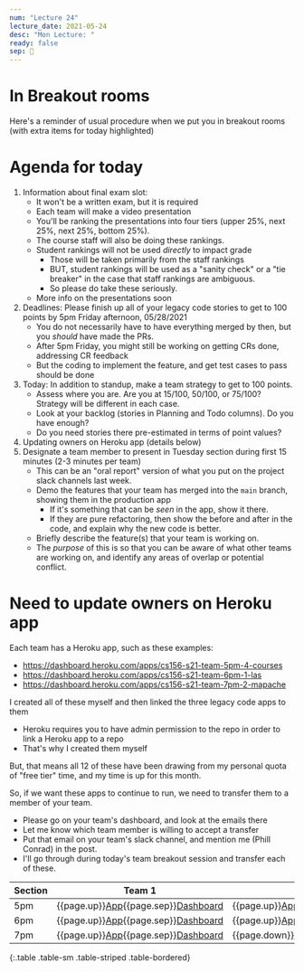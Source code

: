 ```yaml
---
num: "Lecture 24"
lecture_date: 2021-05-24
desc: "Mon Lecture: "
ready: false
sep: 🔸
---
```


# In Breakout rooms

Here's a reminder of usual procedure when we put you in breakout rooms (with extra items for today highlighted)  



# Agenda for today
1. Information about final exam slot: 
   * It won't be a written exam, but it is required
   * Each team will make a video presentation 
   * You'll be ranking the presentations into four tiers (upper 25%, next 25%, next 25%, bottom 25%).
   * The course staff will also be doing these rankings.
   * Student rankings will not be used *directly* to impact grade
     - Those will be taken primarily from the staff rankings
     - BUT, student rankings will be used as a "sanity check" or a "tie breaker" in the case that staff rankings are ambiguous.
     - So please do take these seriously.
   * More info on the presentations soon
2. Deadlines: Please finish up all of your legacy code stories to get to 100 points by 5pm Friday afternoon, 05/28/2021
   - You do not necessarily have to have everything merged by then, but you *should* have made the PRs.
   - After 5pm Friday, you might still be working on getting CRs done, addressing CR feedback
   - But the coding to implement the feature, and get test cases to pass should be done
3. Today: In addition to standup, make a team strategy to get to 100 points.
   - Assess where you are.  Are you at 15/100, 50/100, or 75/100?  Strategy will be different in each case.
   - Look at your backlog (stories in Planning and Todo columns).  Do you have enough?
   - Do you need stories there pre-estimated in terms of point values?
4. Updating owners on Heroku app (details below)
5. Designate a team member to present in Tuesday section during first 15 minutes (2-3 minutes per team)
   - This can be an "oral report" version of what you put on the project slack channels last week.
   - Demo the features that your team has merged into the `main` branch, showing them in the production app
     - If it's something that can be *seen* in the app, show it there.
     - If they are pure refactoring, then show the before and after in the code, and explain why the new code is better.
   - Briefly describe the feature(s) that your team is working on.
   - The *purpose* of this is so that you can be aware of what other teams are working on, and identify any areas of overlap or potential conflict.
  

# Need to update owners on Heroku app

Each team has a Heroku app, such as these examples:

* <https://dashboard.heroku.com/apps/cs156-s21-team-5pm-4-courses>
* <https://dashboard.heroku.com/apps/cs156-s21-team-6pm-1-las>
* <https://dashboard.heroku.com/apps/cs156-s21-team-7pm-2-mapache>

I created all of these myself and then linked the three legacy code apps to them
* Heroku requires you to have admin permission to the repo in order to link a Heroku app to a repo
* That's why I created them myself

But, that means all 12 of these have been drawing from my personal quota of "free tier" time, and my time is up for this month.

So, if we want these apps to continue to run, we need to transfer them to a member of your team.
* Please go on your team's dashboard, and look at the emails there
* Let me know which team member is willing to accept a transfer
* Put that email on your team's slack channel, and mention me (Phill Conrad) in the post.
* I'll go through during today's team breakout session and transfer each of these.


| Section | Team 1 | Team 2 | Team 3 | Team 4 |
|---------|--------|--------|--------|--------|
| 5pm | {{page.up}}[App](https://cs156-s21-team-5pm-1-courses.herokuapp.com){{page.sep}}[Dashboard](https://dashboard.heroku.com/apps/cs156-s21-team-5pm-1-courses) | {{page.up}}[App](https://cs156-s21-team-5pm-2-courses.herokuapp.com){{page.sep}}[Dashboard](https://dashboard.heroku.com/apps/cs156-s21-team-5pm-2-courses) | {{page.up}}[App](https://cs156-s21-team-5pm-3-courses.herokuapp.com){{page.sep}}[Dashboard](https://dashboard.heroku.com/apps/cs156-s21-team-5pm-3-courses) | {{page.up}}[App](https://cs156-s21-team-5pm-4-courses.herokuapp.com){{page.sep}}[Dashboard](https://dashboard.heroku.com/apps/cs156-s21-team-5pm-4-courses) | 
| 6pm | {{page.up}}[App](https://cs156-s21-team-6pm-1-las.herokuapp.com){{page.sep}}[Dashboard](https://dashboard.heroku.com/apps/cs156-s21-team-6pm-1-las) | {{page.up}}[App](https://cs156-s21-team-6pm-2-las.herokuapp.com){{page.sep}}[Dashboard](https://dashboard.heroku.com/apps/cs156-s21-team-6pm-2-las) | {{page.up}}[App](https://cs156-s21-team-6pm-3-las.herokuapp.com){{page.sep}}[Dashboard](https://dashboard.heroku.com/apps/cs156-s21-team-6pm-3-las) | {{page.down}}[App](https://cs156-s21-team-6pm-4-las.herokuapp.com){{page.sep}}[Dashboard](https://dashboard.heroku.com/apps/cs156-s21-team-6pm-4-las) | 
| 7pm | {{page.up}}[App](https://cs156-s21-team-7pm-1-mapache.herokuapp.com){{page.sep}}[Dashboard](https://dashboard.heroku.com/apps/cs156-s21-team-7pm-1-mapache) | {{page.down}}[App](https://cs156-s21-team-7pm-2-mapache.herokuapp.com){{page.sep}}[Dashboard](https://dashboard.heroku.com/apps/cs156-s21-team-7pm-2-mapache) | {{page.down}}[App](https://cs156-s21-team-7pm-3-mapache.herokuapp.com){{page.sep}}[Dashboard](https://dashboard.heroku.com/apps/cs156-s21-team-7pm-3-mapache) | {{page.down}}[App](https://cs156-s21-team-7pm-4-mapache.herokuapp.com){{page.sep}}[Dashboard](https://dashboard.heroku.com/apps/cs156-s21-team-7pm-4-mapache) | 
{:.table .table-sm .table-striped .table-bordered}

